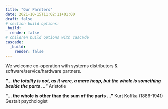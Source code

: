 ```yaml
---
title: "Our Parnters"
date: 2021-10-15T11:02:11+01:00
draft: false
# section build options:
_build:
  render: false
# children build options with cascade
cascade:
  _build:
    render: false
---
```


We welcome co-operation with systems distributors & software/service/hardware partners.

***"... the totality is not, as it were, a mere heap, but the whole is something beside the parts ..."*** Aristotle

**"... the whole is other than the sum of the parts ..."** Kurt Koffka (1886-1941) Gestalt psychologist